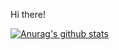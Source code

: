 Hi there!

[![Anurag's github stats](https://github-readme-stats.vercel.app/api?username=NickNguyeniOS14&show_icons=true&theme=nightowl)](https://github.com/anuraghazra/github-readme-stats)

